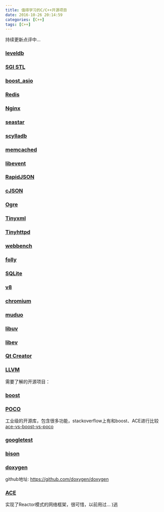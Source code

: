 ```yaml
---
title: 值得学习的C/C++开源项目
date: 2016-10-26 20:14:59
categories: [C++]
tags: [C++]
---
```


持续更新点评中...

### [leveldb](https://github.com/google/leveldb) ###

### [SGI STL](https://www.sgi.com/tech/stl/) ###

### [boost_asio](http://www.boost.org/doc/libs/1_58_0/doc/html/boost_asio.html) ###

### [Redis](http://redis.io/) ###

### [Nginx](https://nginx.org/en/) ###

### [seastar](https://github.com/scylladb/seastar) ###

### [scylladb](https://github.com/scylladb/scylla) ###

### [memcached](https://github.com/memcached/memcached) ###

### [libevent](https://github.com/libevent/libevent) ###

### [RapidJSON](https://github.com/miloyip/rapidjson) ###

### [cJSON](https://github.com/DaveGamble/cJSON) ###

### [Ogre](http://www.ogre3d.org/) ###

### [Tinyxml](http://www.grinninglizard.com/tinyxml2/) ###

### [Tinyhttpd](https://github.com/EZLippi/Tinyhttpd) ###

### [webbench](https://github.com/EZLippi/WebBench) ###

### [folly](https://github.com/facebook/folly) ### 
### [SQLite](https://sqlite.org/) ###

### [v8](https://github.com/v8/v8) ###

### [chromium](https://github.com/chromium/chromium) ###

### [muduo](https://github.com/chenshuo/muduo) ###

### [libuv](https://github.com/libuv/libuv) ###

### [libev](https://github.com/enki/libev) ###

### [Qt Creator](https://github.com/qtproject/qt-creator) ###

### [LLVM](https://github.com/llvm-mirror/llvm) ###


需要了解的开源项目：

### [boost](http://www.boost.org/) ###

### [POCO](https://pocoproject.org/) ###

工业级的开源库，包含很多功能，stackoverflow上有和boost、ACE进行比较 [ace-vs-boost-vs-poco](http://stackoverflow.com/questions/992069/ace-vs-boost-vs-poco)

### [googletest](https://github.com/google/googletest) ###

### [bison](http://www.gnu.org/software/bison/manual/bison.html) ###

### [doxygen](http://www.stack.nl/~dimitri/doxygen/) ###

github地址:  https://github.com/doxygen/doxygen

### [ACE](http://www.cs.wustl.edu/~schmidt/ACE.html) ###

实现了Reactor模式的网络框架，很可惜，以前用过... )逃


